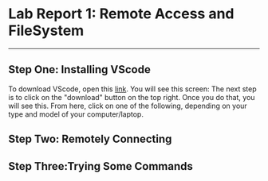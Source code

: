 # **Lab Report 1: Remote Access and FileSystem**
---------

## **Step One: Installing VScode** 
To download VScode, open this [link](https://code.visualstudio.com).
You will see this screen: 
The next step is to click on the "download" button on the top right. Once you do that, you will see this. From here, click on one of the following, depending on your type and model of your computer/laptop. 
## Step Two: Remotely Connecting 

## Step Three:Trying Some Commands 
